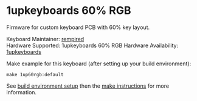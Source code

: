 # 1upkeyboards 60% RGB

Firmware for custom keyboard PCB with 60% key layout.

Keyboard Maintainer: [rempired](https://github.com/rempired)  
Hardware Supported: 1upkeyboards 60% RGB
Hardware Availability: [1upkeyboards](https://1upkeyboards.com/rgb-underglow-1up-pcb.html)

Make example for this keyboard (after setting up your build environment):

    make 1up60rgb:default

See [build environment setup](https://docs.qmk.fm/build_environment_setup.html) then the [make instructions](https://docs.qmk.fm/make_instructions.html) for more information.

